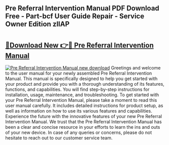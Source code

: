 ## Pre Referral Intervention Manual PDF Download Free - Part-bcf User Guide Repair - Service Owner Edition zIlAP

# <h2><a href="http://bc31273.oget.top/?id=Pre+Referral+Intervention+Manual">🔗Download New 👉🔴 Pre Referral Intervention Manual</a></h2>

[![Pre Referral Intervention Manual new download](https://i.imgur.com/5g1atiW.png)](http://bc31273.oget.top/?id=Pre+Referral+Intervention+Manual)
Greetings and welcome to the user manual for your newly assembled Pre Referral Intervention Manual. This manual is specifically designed to help you get started with your product and provide you with a thorough understanding of its features, functions, and capabilities. You will find step-by-step instructions for installation, usage, maintenance, and troubleshooting. To get started with your Pre Referral Intervention Manual, please take a moment to read this user manual carefully. It includes detailed instructions for product setup, as well as information on how to use its various features and capabilities. Experience the future with the innovative features of your new Pre Referral Intervention Manual. We trust that the Pre Referral Intervention Manual has been a clear and concise resource in your efforts to learn the ins and outs of your new device. In case of any queries or concerns, please do not hesitate to reach out to our customer service team.
